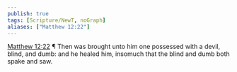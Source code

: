 ```yaml
---
publish: true
tags: [Scripture/NewT, noGraph]
aliases: ["Matthew 12:22"]
---
```

[Matthew 12:22](https://churchofjesuschrist.org/study/scriptures/nt/matt/12?lang=eng&id=p22#p22) ¶ Then was brought unto him one possessed with a devil, blind, and dumb: and he healed him, insomuch that the blind and dumb both spake and saw.
